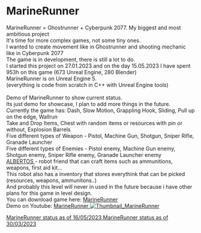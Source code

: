 # MarineRunner

MarineRunner = Ghostrunner + Cyberpunk 2077. My biggest and most ambitious project <br/>
It's time for more complex games, not some tiny ones. <br/>
I wanted to create movement like in Ghostrunner and shooting mechanic like in Cyberpunk 2077 <br/>
The game is in development, there is still a lot to do.<br/>
I started this project on 27.01.2023 and on the day 15.05.2023 I have spent 953h on this game (673 Unreal Engine, 280 Blender) <br/>
MarineRunner is on Unreal Engine 5. <br/>
(everything is code from scratch in C++ with Unreal Engine tools)<br/>
<br/>
Demo of MarineRunner to show current status. <br/>
Its just demo for showcase, I plan to add more things in the future. <br/>
Currently the game has: Dash, Slow Motion, Grappling Hook, Sliding, Pull up on the edge, Wallrun <br/>
Take and Drop Items, Chest with random items or resources with pin or without, Explosion Barrels <br/>
Five different types of Weapon - Pistol, Machine Gun, Shotgun, Sniper Rifle, Granade Launcher  <br/>
Five different types of Enemies - Pistol enemy, Machine Gun enemy, Shotgun enemy, Sniper Rifle enemy, Granade Launcher enemy  <br/>
<a href="https://www.youtube.com/watch?v=dtFB4vfd2Eg"> ALBERTOS </a> - robot friend that can craft items such as ammunitions, weapons, first aid kit... <br/>
This robot also has a inventory that stores everythink that can be picked (resources, weapons, ammunitons..) <br/>
And probably this level will never in used in the future because i have other plans for this game in level design. <br/>
You can download game here: <a href="https://drive.google.com/file/d/17XCGErqjLaanXRmtc4CCK67CzDlCNRf0/view?usp=share_link"> MarineRunner </a> <br/>
Demo on Youtube: <a href="https://youtu.be/UozAfLmbgF0"> MarineRunner 
![Thumbnail_MarineRunner](https://github.com/Endersik4/MarineRunner/assets/131354098/86575f93-54b3-4cc0-805d-0b19858155d4)
</a>

<a href="https://youtu.be/TpYCEW1tYkw"> MarineRunner status as of 16/05/2023 </a>
<a href="https://youtu.be/8jKjilVmgmk"> MarineRunner status as of 30/03/2023 </a>
